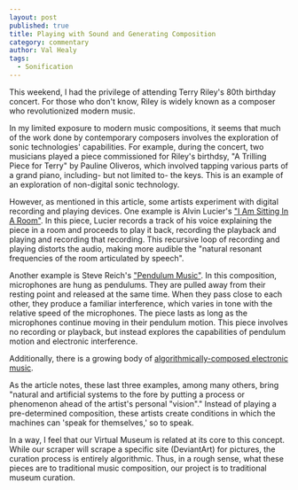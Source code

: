 ```yaml
---
layout: post
published: true
title: Playing with Sound and Generating Composition
category: commentary
author: Val Healy
tags: 
  - Sonification
---
```


This weekend, I had the privilege of attending Terry Riley's 80th birthday concert. For those who don't know, Riley is widely known as a composer who revolutionized modern music. 

In my limited exposure to modern music compositions, it seems that much of the work done by contemporary composers involves the exploration of sonic technologies' capabilities. For example, during the concert, two musicians played a piece commissioned for Riley's birthdsy, "A Trilling Piece for Terry" by Pauline Oliveros, which involved tapping various parts of a grand piano, including- but not limited to- the keys. This is an example of an exploration of non-digital sonic technology.

However, as mentioned in this article, some artists experiment with digital recording and playing devices. One example is Alvin Lucier's ["I Am Sitting In A Room"](https://www.youtube.com/watch?v=2jU9mJbJsQ8). In this piece, Lucier records a track of his voice explaining the piece in a room and proceeds to play it back, recording the playback and playing and recording that recording. This recursive loop of recording and playing distorts the audio, making more audible the "natural resonant frequencies of the room articulated by speech". 

Another example is Steve Reich's ["Pendulum Music"](https://www.youtube.com/watch?v=fU6qDeJPT-w). In this composition, microphones are hung as pendulums. They are pulled away from their resting point and released at the same time. When they pass close to each other, they produce a familiar interference, which varies in tone with the relative speed of the microphones. The piece lasts as long as the microphones continue moving in their pendulum motion. This piece involves no recording or playback, but instead explores the capabilities of pendulum motion and electronic interference. 

Additionally, there is a growing body of [algorithmically-composed electronic music](http://en.wikipedia.org/wiki/Algorithmic_composition).

As the article notes, these last three examples, among many others, bring "natural and artificial systems to the fore by putting a process or phenomenon ahead of the artist's personal "vision"." Instead of playing a pre-determined composition, these artists create conditions in which the machines can 'speak for themselves,' so to speak.

In a way, I feel that our Virtual Museum is related at its core to this concept. While our scraper will scrape a specific site (DeviantArt) for pictures, the curation process is entirely algorithmic. Thus, in a rough sense, what these pieces are to traditional music composition, our project is to traditional museum curation.